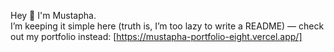 Hey 👋 I'm Mustapha.  
I’m keeping it simple here (truth is, I’m too lazy to write a README) — check out my portfolio instead: [https://mustapha-portfolio-eight.vercel.app/]  
